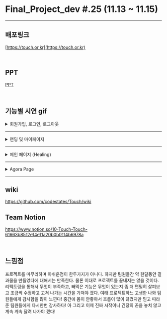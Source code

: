 # Final_Project_dev #.25 (11.13 ~ 11.15)

---

##  배포링크 

[https://touch.or.kr](https://touch.or.kr)

<br />

## PPT
 
[PPT](https://www.miricanvas.com/v/1pqp4z)

<br />

## 기능별 시연 gif


<details>
  <summary> 회원가입, 로그인, 로그아웃</summary>
  
  <details>
  <summary> 회원가입 </summary>
    <img width="700" src="https://user-images.githubusercontent.com/78680884/141642442-eb6f1e0b-2599-4157-babc-feafbf842aa7.gif"/>
  </details>
  
 
  
  <details>
  <summary> 로그인 </summary>
    <img width="700" src="https://user-images.githubusercontent.com/78680884/141642440-d1df71e0-2061-4a3f-91ba-81f119353d3e.gif"/>
  </details>
  
   <details>
  <summary> 카카오 로그인 </summary>
     <img width="700" src="https://user-images.githubusercontent.com/78680884/141642432-cb3fc633-d9c4-4e83-b7e7-d10770265551.gif"/>
  </details>
  
   <details>
  <summary> 구글 로그인 </summary>
     <img width="700" src="https://user-images.githubusercontent.com/78680884/141642434-bd1eabc6-6910-4194-a490-5082bbe13e0d.gif"/>
  </details>
  
</details>

---

<details>
  <summary> 랜딩 및 마이페이지 </summary>
  <details>
  <summary>랜딩페이지</summary>
    <img width="700" src="https://user-images.githubusercontent.com/78680884/141642436-e8e8b86a-7b81-40aa-b840-aa8b10917479.gif"/>
  </details>
  <details>
  <summary> 마이페이지 </summary>
    <img width="700" src="https://user-images.githubusercontent.com/78680884/141642421-f0b5a567-752c-4513-8342-05b10b9fbd77.gif"/>
  </details>
   <details>
  <summary> 마이페이지 내가 쓴 글 </summary>
     <img width="700" src="https://user-images.githubusercontent.com/78680884/141642443-29d207f6-0e2e-4efa-8c78-705263460f2c.gif"/>
  </details>
  
  <details>
  <summary> 찜목록 </summary>
      <img width="700" src="https://user-images.githubusercontent.com/78680884/141642444-0d556632-92a9-4b45-8636-c9ff6455f25e.gif"/>
  </details>
  
  <details>
  <summary> 회원탈퇴 </summary>
      <img width="700" src="https://user-images.githubusercontent.com/78680884/141642416-f67664ed-f08d-4b2a-94da-3632ec6720f5.gif"/>
  </details>
  
</details>

---

<details>
  <summary> 메인 페이지 (Healing) </summary>

  <details>
  <summary> 이미지 리스트 </summary>
  <img width="700" src="https://user-images.githubusercontent.com/75570030/141651049-5c10e5af-3ba7-4bb1-9f21-f37fa0ab20ff.gif"/>
  </details>
  
   <details>
  <summary> 음악 감상 </summary>
  <img width="700" src="https://user-images.githubusercontent.com/75570030/141652241-1f63c1be-daab-4dcc-b975-beb8d9a1a4e6.gif"/>
  </details>
  
  <details>
  <summary> 이미지 검색 기능 </summary>
   <img width="700" src="https://user-images.githubusercontent.com/75570030/141651448-b505d769-3178-41a3-815c-54561f8fd6c9.gif"/>
  </details>
   
   <details>
  <summary> 비회원 터치 페이지 제한 </summary>
   <img width="700" src="https://user-images.githubusercontent.com/75570030/141652281-4024b924-a7ce-435b-b3fb-baa198f734e4.gif"/>
  </details>
  
  <details>
  <summary> Touch 버튼 페이지 이동(로그인 후) </summary>
  <img width="700" src="https://user-images.githubusercontent.com/75570030/141651495-c3085c3f-63d2-4009-bd02-554b99dce7b1.gif"/>
  </details>
  
  <details>
  <summary> 전체 화면 보기(음원 재생 및 정지) </summary>
  <img width="700" src="https://user-images.githubusercontent.com/75570030/141651551-4659e8be-7728-4afe-bb43-421637089360.gif"/>
  </details>
  
  <details>
  <summary> 찜하기 </summary>
  <img width="700" src="https://user-images.githubusercontent.com/75570030/141651569-122f51db-e54d-4136-9d56-64beb09f1cf7.gif"/>
  </details>
 
  
</details>

---


</details>

<details>
 <summary>Agora Page</summary>
  <details>
   <summary>전체 글보기</summary>
    <img width="700" src="https://user-images.githubusercontent.com/79832647/141833599-cedd2141-d525-4825-9411-a24fad7a9316.gif"/>
  </details>
  
  <details>
   <summary>글쓰기, 수정 및 삭제</summary>
     <img width="700" src="https://user-images.githubusercontent.com/78680884/141679179-50e58a04-47e7-4da0-aefd-314e86991d36.gif"/>
  </details>
  
  <details>
   <summary>보고 싶은 게시글 보기 </summary>
    <img width="700" src="https://user-images.githubusercontent.com/78680884/141679196-7970e8ec-cb6d-4e1f-a05f-7c7e76e1861e.gif"/>
  </details>
  
  <details>
   <summary>댓글 달기 및 삭제 </summary>
    <img width="700" src="https://user-images.githubusercontent.com/78680884/141679184-94f333c4-95a5-43e2-a421-fc8e93a555fd.gif"/>
  </details>
  
</details>

---

## wiki 
https://github.com/codestates/Touch/wiki

## Team Notion
https://www.notion.so/10-Touch-Touch-61663b8512e14e11a20b0b0114b6978a

<br />

## 느낌점

프로젝트를 마무리하며 아쉬운점이 한두가지가 아니다. 하지만 팀원들간 약 한달동안 결과물을 만들었다에 대해서는 만족한다. 물론 이대로 프로젝트를 끝내지는 않을 것이다. 리펙토링을 통해서 무엇이 부족하고, 빼먹은 기능은 무엇이 있는지 좀 더 면밀히 살펴보고 조금씩 수정하고 고쳐 나가는 시간을 가져야 겠다. 여태 프로젝트하느 고생한 나와 팀원들에게 감사함을 많이 느낀다! 중간에 몸이 안좋아서 흐름이 많이 끊겼지만 믿고 따라준 팀원들에게 다시한번 감사하다! 아 그리고 이제 진짜 시작이니 긴장의 끈을 놓치 않고 계속 계속 달려 나가야 겠다!
